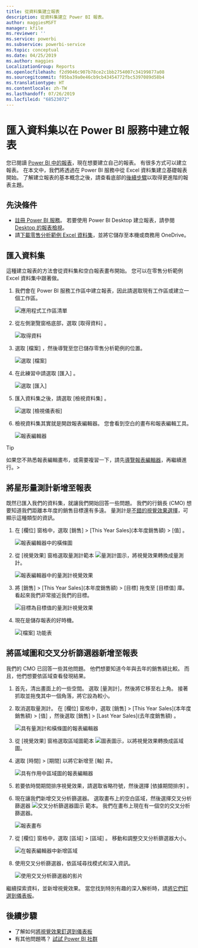 ```yaml
---
title: 從資料集建立報表
description: 從資料集建立 Power BI 報表。
author: maggiesMSFT
manager: kfile
ms.reviewer: ''
ms.service: powerbi
ms.subservice: powerbi-service
ms.topic: conceptual
ms.date: 04/25/2019
ms.author: maggies
LocalizationGroup: Reports
ms.openlocfilehash: f2d9046c907b78ce2c1bb2754007c34199877a08
ms.sourcegitcommit: f05ba39a0e46cb9cb43454772fbc5397089d58b4
ms.translationtype: HT
ms.contentlocale: zh-TW
ms.lasthandoff: 07/26/2019
ms.locfileid: "68523072"
---
```

# <a name="create-a-report-in-the-power-bi-service-by-importing-a-dataset"></a>匯入資料集以在 Power BI 服務中建立報表
您已閱讀 [Power BI 中的報表](consumer/end-user-reports.md)，現在想要建立自己的報表。 有很多方式可以建立報表。 在本文中，我們將透過在 Power BI 服務中從 Excel 資料集建立基礎報表開始。 了解建立報表的基本概念之後，請查看底部的[後續步驟](#next-steps)以取得更進階的報表主題。  

## <a name="prerequisites"></a>先決條件
- [註冊 Power BI 服務](service-self-service-signup-for-power-bi.md)。 若要使用 Power BI Desktop 建立報表，請參閱 [Desktop 的報表檢視](desktop-report-view.md)。 
- 請[下載零售分析範例 Excel 資料集](http://go.microsoft.com/fwlink/?LinkId=529778)，並將它儲存至本機或商務用 OneDrive。

## <a name="import-the-dataset"></a>匯入資料集
這種建立報表的方法會從資料集和空白報表畫布開始。 您可以在零售分析範例 Excel 資料集中跟著做。

1. 我們會在 Power BI 服務工作區中建立報表，因此請選取現有工作區或建立一個工作區。
   
   ![應用程式工作區清單](media/service-report-create-new/power-bi-workspaces2.png)
2. 從左側瀏覽窗格底部，選取 [取得資料]  。
   
   ![取得資料](media/service-report-create-new/power-bi-get-data3.png)
3. 選取 [檔案]  ，然後導覽至您已儲存零售分析範例的位置。
   
    ![選取 [檔案]](media/service-report-create-new/power-bi-select-files.png)
4. 在此練習中請選取 [匯入]  。
   
   ![選取 [匯入]](media/service-report-create-new/power-bi-import.png)
5. 匯入資料集之後，請選取 [檢視資料集]  。
   
   ![選取 [檢視儀表板]](media/service-report-create-new/power-bi-view-dataset.png)
6. 檢視資料集其實就是開啟報表編輯器。  您會看到空白的畫布和報表編輯工具。
   
   ![報表編輯器](media/service-report-create-new/power-bi-blank-report.png)

> [!TIP]
> 如果您不熟悉報表編輯畫布，或需要複習一下，請先[導覽報表編輯器](service-the-report-editor-take-a-tour.md)，再繼續進行。> 
> 

## <a name="add-a-radial-gauge-to-the-report"></a>將星形量測計新增至報表
既然已匯入我們的資料集，就讓我們開始回答一些問題。  我們的行銷長 (CMO) 想要知道我們距離本年度的銷售目標還有多遠。 量測計是[不錯的視覺效果選擇](visuals/power-bi-report-visualizations.md)，可顯示這種類型的資訊。

1. 在 [欄位] 窗格中，選取 [銷售]   > [This Year Sales]\(本年度銷售額)   > [值]  。
   
    ![報表編輯器中的橫條圖](media/service-report-create-new/power-bi-report-step1.png)
2. 從 [視覺效果]  窗格選取量測計範本 ![量測計圖示](media/service-report-create-new/powerbi-gauge-icon.png)，將視覺效果轉換成量測計。
   
    ![報表編輯器中的量測計視覺效果](media/service-report-create-new/power-bi-report-step2.png)
3. 將 \[銷售]   > \[This Year Sales]\(本年度銷售額)   > \[目標]  拖曳至 \[目標值]  庫。 看起來我們非常接近我們的目標。
   
    ![目標為目標值的量測計視覺效果](media/service-report-create-new/power-bi-report-step3.png)
4. 現在是儲存報表的好時機。
   
   ![[檔案] 功能表](media/service-report-create-new/powerbi-save.png)

## <a name="add-an-area-chart-and-slicer-to-the-report"></a>將區域圖和交叉分析篩選器新增至報表
我們的 CMO 已回答一些其他問題。 他們想要知道今年與去年的銷售額比較。 而且，他們想要依區域查看發現結果。

1. 首先，清出畫面上的一些空間。 選取 [量測計]，然後將它移至右上角。 接著抓取並拖曳其中一個角落，將它設為較小。
2. 取消選取量測計。 在 [欄位] 窗格中，選取 [銷售]   > [This Year Sales]\(本年度銷售額)   > [值]  ，然後選取 [銷售]   > [Last Year Sales]\(去年度銷售額)  。
   
    ![具有量測計和橫條圖的報表編輯器](media/service-report-create-new/power-bi-report-step4.png)
3. 從 [視覺效果]  窗格選取區域圖範本 ![圖表圖示](media/service-report-create-new/power-bi-areachart-icon.png)，以將視覺效果轉換成區域圖。
4. 選取 [時間]   > [期間]  以將它新增至 [軸]  井。
   
    ![具有作用中區域圖的報表編輯器](media/service-report-create-new/power-bi-report-step5.png)
5. 若要依時間期間排序視覺效果，請選取省略符號，然後選擇 [依據期間排序]  。
6. 現在讓我們新增交叉分析篩選器。 選取畫布上的空白區域，然後選擇交叉分析篩選器 ![交叉分析篩選器圖示](media/service-report-create-new/power-bi-slicer-icon.png) 範本。 我們在畫布上現在有一個空的交叉分析篩選器。
   
    ![報表畫布](media/service-report-create-new/power-bi-report-step6.png)    
7. 從 [欄位] 窗格中，選取 [區域]   > [區域]  。 移動和調整交叉分析篩選器大小。
   
    ![在報表編輯器中新增區域](media/service-report-create-new/power-bi-report-step7.png)  
8. 使用交叉分析篩選器，依區域尋找模式和深入資訊。
   
   ![使用交叉分析篩選器的影片](media/service-report-create-new/power-bi-slicer-video2.gif)  

繼續探索資料，並新增視覺效果。 當您找到特別有趣的深入解析時，請[將它們釘選到儀表板](service-dashboard-pin-tile-from-report.md)。

## <a name="next-steps"></a>後續步驟

* 了解如何[將視覺效果釘選到儀表板](service-dashboard-pin-tile-from-report.md)   
* 有其他問題嗎？ [試試 Power BI 社群](http://community.powerbi.com/)

